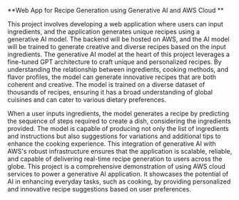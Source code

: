 **Web App for Recipe Generation  using Generative AI and AWS Cloud **

This project involves developing a web application where users can input ingredients, and the application generates unique recipes using a generative AI model. The backend will be hosted on AWS, and the AI model will be trained to generate creative and diverse recipes based on the input ingredients.
The generative AI model at the heart of this project leverages a fine-tuned GPT architecture to craft unique and personalized recipes. By understanding the relationship between ingredients, cooking methods, and flavor profiles, the model can generate innovative recipes that are both coherent and creative. The model is trained on a diverse dataset of thousands of recipes, ensuring it has a broad understanding of global cuisines and can cater to various dietary preferences.

When a user inputs ingredients, the model generates a recipe by predicting the sequence of steps required to create a dish, considering the ingredients provided. The model is capable of producing not only the list of ingredients and instructions but also suggestions for variations and additional tips to enhance the cooking experience.
This integration of generative AI with AWS's robust infrastructure ensures that the application is scalable, reliable, and capable of delivering real-time recipe generation to users across the globe.
This project is a comprehensive demonstration of using AWS cloud services to power a generative AI application. It showcases the potential of AI in enhancing everyday tasks, such as cooking, by providing personalized and innovative recipe suggestions based on user preferences.

